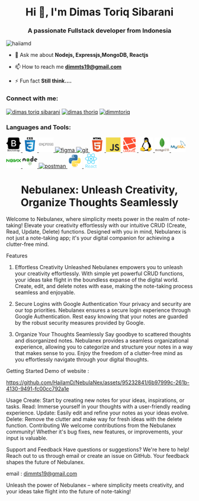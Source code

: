 <h1 align="center">Hi 👋, I'm Dimas Toriq Sibarani</h1>
<h3 align="center">A passionate Fullstack developer from Indonesia</h3>

<p align="left"> <img src="https://komarev.com/ghpvc/?username=haiiamd&label=Profile%20views&color=0e75b6&style=flat" alt="haiiamd" /> </p>

- 💬 Ask me about **Nodejs, Expressjs,MongoDB, Reactjs**

- 📫 How to reach me **dimmts19@gmail.com**

- ⚡ Fun fact **Still think....**

<h3 align="left">Connect with me:</h3>
<p align="left">
<a href="https://www.linkedin.com/in/dimas-toriq-sibarani-5277751bb/" target="blank"><img align="center" src="https://raw.githubusercontent.com/rahuldkjain/github-profile-readme-generator/master/src/images/icons/Social/linked-in-alt.svg" alt="dimas toriq sibarani" height="30" width="40" /></a>
<a href="https://www.facebook.com/dimasthoriq.thoriq/" target="blank"><img align="center" src="https://raw.githubusercontent.com/rahuldkjain/github-profile-readme-generator/master/src/images/icons/Social/facebook.svg" alt="dimas thoriq" height="30" width="40" /></a>
<a href="https://www.instagram.com/dimmts_/" target="blank"><img align="center" src="https://raw.githubusercontent.com/rahuldkjain/github-profile-readme-generator/master/src/images/icons/Social/instagram.svg" alt="dimmtoriq" height="30" width="40" /></a>
</p>

<h3 align="left">Languages and Tools:</h3>
<p align="left"> <a href="https://getbootstrap.com" target="_blank" rel="noreferrer"> <img src="https://raw.githubusercontent.com/devicons/devicon/master/icons/bootstrap/bootstrap-plain-wordmark.svg" alt="bootstrap" width="40" height="40"/> </a> <a href="https://www.w3schools.com/css/" target="_blank" rel="noreferrer"> <img src="https://raw.githubusercontent.com/devicons/devicon/master/icons/css3/css3-original-wordmark.svg" alt="css3" width="40" height="40"/> </a> <a href="https://expressjs.com" target="_blank" rel="noreferrer"> <img src="https://raw.githubusercontent.com/devicons/devicon/master/icons/express/express-original-wordmark.svg" alt="express" width="40" height="40"/> </a> <a href="https://www.figma.com/" target="_blank" rel="noreferrer"> <img src="https://www.vectorlogo.zone/logos/figma/figma-icon.svg" alt="figma" width="40" height="40"/> </a> <a href="https://git-scm.com/" target="_blank" rel="noreferrer"> <img src="https://www.vectorlogo.zone/logos/git-scm/git-scm-icon.svg" alt="git" width="40" height="40"/> </a> <a href="https://www.w3.org/html/" target="_blank" rel="noreferrer"> <img src="https://raw.githubusercontent.com/devicons/devicon/master/icons/html5/html5-original-wordmark.svg" alt="html5" width="40" height="40"/> </a> <a href="https://developer.mozilla.org/en-US/docs/Web/JavaScript" target="_blank" rel="noreferrer"> <img src="https://raw.githubusercontent.com/devicons/devicon/master/icons/javascript/javascript-original.svg" alt="javascript" width="40" height="40"/> </a> <a href="https://laravel.com/" target="_blank" rel="noreferrer"> <img src="https://raw.githubusercontent.com/devicons/devicon/master/icons/laravel/laravel-plain-wordmark.svg" alt="laravel" width="40" height="40"/> </a> <a href="https://www.linux.org/" target="_blank" rel="noreferrer"> <img src="https://raw.githubusercontent.com/devicons/devicon/master/icons/linux/linux-original.svg" alt="linux" width="40" height="40"/> </a> <a href="https://www.mongodb.com/" target="_blank" rel="noreferrer"> <img src="https://raw.githubusercontent.com/devicons/devicon/master/icons/mongodb/mongodb-original-wordmark.svg" alt="mongodb" width="40" height="40"/> </a> <a href="https://www.mysql.com/" target="_blank" rel="noreferrer"> <img src="https://raw.githubusercontent.com/devicons/devicon/master/icons/mysql/mysql-original-wordmark.svg" alt="mysql" width="40" height="40"/> </a> <a href="https://www.nginx.com" target="_blank" rel="noreferrer"> <img src="https://raw.githubusercontent.com/devicons/devicon/master/icons/nginx/nginx-original.svg" alt="nginx" width="40" height="40"/> </a> <a href="https://nodejs.org" target="_blank" rel="noreferrer"> <img src="https://raw.githubusercontent.com/devicons/devicon/master/icons/nodejs/nodejs-original-wordmark.svg" alt="nodejs" width="40" height="40"/> </a> <a href="https://postman.com" target="_blank" rel="noreferrer"> <img src="https://www.vectorlogo.zone/logos/getpostman/getpostman-icon.svg" alt="postman" width="40" height="40"/> </a> <a href="https://www.python.org" target="_blank" rel="noreferrer"> <img src="https://raw.githubusercontent.com/devicons/devicon/master/icons/python/python-original.svg" alt="python" width="40" height="40"/> </a> <a href="https://reactjs.org/" target="_blank" rel="noreferrer"> <img src="https://raw.githubusercontent.com/devicons/devicon/master/icons/react/react-original-wordmark.svg" alt="react" width="40" height="40"/> </a> </p>




<h1 align="center">Nebulanex: Unleash Creativity, Organize Thoughts Seamlessly</h1>
<p>Welcome to Nebulanex, where simplicity meets power in the realm of note-taking! Elevate your creativity effortlessly with our intuitive CRUD (Create, Read, Update, Delete) functions. Designed with you in mind, Nebulanex is not just a note-taking app; it's your digital companion for achieving a clutter-free mind.</p>

Features
1. Effortless Creativity Unleashed
Nebulanex empowers you to unleash your creativity effortlessly. With simple yet powerful CRUD functions, your ideas take flight in the boundless expanse of the digital world. Create, edit, and delete notes with ease, making the note-taking process seamless and enjoyable.

2. Secure Logins with Google Authentication
Your privacy and security are our top priorities. Nebulanex ensures a secure login experience through Google Authentication. Rest easy knowing that your notes are guarded by the robust security measures provided by Google.

3. Organize Your Thoughts Seamlessly
Say goodbye to scattered thoughts and disorganized notes. Nebulanex provides a seamless organizational experience, allowing you to categorize and structure your notes in a way that makes sense to you. Enjoy the freedom of a clutter-free mind as you effortlessly navigate through your digital thoughts.

Getting Started
Demo of website : 


https://github.com/HaiIamD/NebulaNex/assets/95232841/6b97999c-261b-4130-9491-fc00cc792a1e


Usage
Create: Start by creating new notes for your ideas, inspirations, or tasks.
Read: Immerse yourself in your thoughts with a user-friendly reading experience.
Update: Easily edit and refine your notes as your ideas evolve.
Delete: Remove the clutter and make way for fresh ideas with the delete function.
Contributing
We welcome contributions from the Nebulanex community! Whether it's bug fixes, new features, or improvements, your input is valuable. 

Support and Feedback
Have questions or suggestions? We're here to help! Reach out to us through email or create an issue on GitHub. Your feedback shapes the future of Nebulanex.

email : dimmts19@gmail.com

Unleash the power of Nebulanex – where simplicity meets creativity, and your ideas take flight into the future of note-taking!
